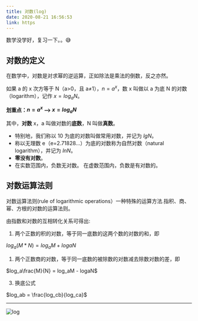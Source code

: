 ```yaml
---
title: 对数(log)
date: 2020-08-21 16:56:53
link: https
---
```


数学没学好，复习一下。。😅

## 对数的定义

在数学中，对数是对求幂的逆运算，正如除法是乘法的倒数，反之亦然。

如果 a 的 x 次方等于 N（a>0，且 a≠1），$n = a^x$，数 x 叫做以 a 为底 N 的对数（logarithm），记作 $x=log_aN$。

**划重点：$n = a^x$ --> $x=log_aN$**

其中，**对数** x，a 叫做对数的**底数**，N 叫做**真数**。

- 特别地，我们称以 10 为底的对数叫做常用对数，并记为 $lgN$。
- 称以无理数 e（e=2.71828…）为底的对数称为自然对数（natural logarithm），并记为 $lnN$。
- **零没有对数**。
- 在实数范围内，负数无对数。 在虚数范围内，负数是有对数的。

## 对数运算法则

对数运算法则(rule of logarithmic operations）一种特殊的运算方法.指积、商、幂、方根的对数的运算法则。

由指数和对数的互相转化关系可得出:

1. 两个正数的积的对数，等于同一底数的这两个数的对数的和，即

$log_a(M * N) = log_aM + logaN$

1. 两个正数商的对数，等于同一底数的被除数的对数减去除数对数的差，即

$log_a\frac{M}{N} = log_aM - logaN$

3. 换底公式

$log_ab = \frac{log_cb}{log_ca}$

---

![log](https://gitee.com/alvin0216/cdn/raw/master/img/algorithm/log.png)
